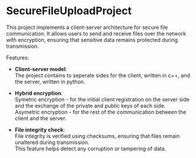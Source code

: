 # SecureFileUploadProject
This project implements a client-server architecture for secure file communication. It allows users to send and receive files over the network with encryption, ensuring that sensitive data remains protected during transmission.

Features:
- <p><strong>Client-server model</strong>: 
  <br>  The project contains to seperate sides for the client, written in c++, and the server, written in python. </p>
  
- <p><strong>Hybrid encryption</strong>:
   <br>  Symetric encryption - for the initial client registration on the server side and the exchange of the private and public keys of each side.
   <br>  Asymetric encryption - for the rest of the communication between the client and the server. </p>
  
- <p><strong>File integrity check</strong>:
    <br>  File integrity is verified using checksums, ensuring that files remain unaltered during transmission.
    <br>  This feature helps detect any corruption or tampering of data. </p>
